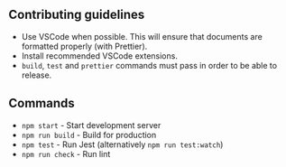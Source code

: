 ## Contributing guidelines

- Use VSCode when possible. This will ensure that documents are formatted properly (with Prettier).
- Install recommended VSCode extensions.
- `build`, `test` and `prettier` commands must pass in order to be able to release.

## Commands

- `npm start` - Start development server
- `npm run build` - Build for production
- `npm test` - Run Jest (alternatively `npm run test:watch`)
- `npm run check` - Run lint
